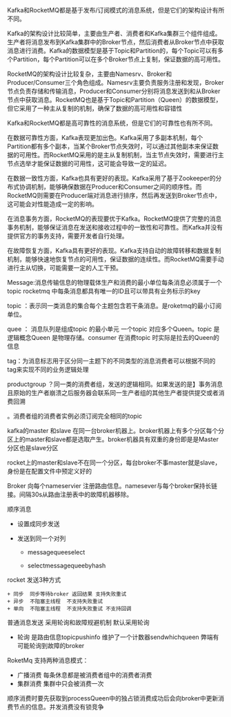Kafka和RocketMQ都是基于发布/订阅模式的消息系统，但是它们的架构设计有所不同。

Kafka的架构设计比较简单，主要由生产者、消费者和Kafka集群三个组件组成。生产者将消息发布到Kafka集群中的Broker节点，然后消费者从Broker节点中获取消息进行消费。Kafka的数据模型是基于Topic和Partition的，每个Topic可以有多个Partition，每个Partition可以在多个Broker节点上复制，保证数据的高可用性。

RocketMQ的架构设计比较复杂，主要由Namesrv、Broker和Producer/Consumer三个角色组成。Namesrv主要负责服务注册和发现，Broker节点负责存储和传输消息，Producer和Consumer分别将消息发送到和从Broker节点中获取消息。RocketMQ也是基于Topic和Partition（Queen）的数据模型，但它采用了一种主从复制的机制，确保了数据的高可用性和容错性

Kafka和RocketMQ都是高可靠性的消息系统，但是它们的可靠性也有所不同。

在数据可靠性方面，Kafka表现更加出色。Kafka采用了多副本机制，每个Partition都有多个副本，当某个Broker节点失效时，可以通过其他副本来保证数据的可用性。而RocketMQ采用的是主从复制机制，当主节点失效时，需要进行主节点选举才能保证数据的可用性，这可能会导致一定的延迟。

在数据一致性方面，Kafka也具有更好的表现。Kafka采用了基于Zookeeper的分布式协调机制，能够确保数据在Producer和Consumer之间的顺序性。而RocketMQ则需要在Producer端对消息进行排序，然后再发送到Broker节点中，这可能会对性能造成一定的影响。

在消息事务方面，RocketMQ的表现要优于Kafka。RocketMQ提供了完整的消息事务机制，能够保证消息在发送和接收过程中的一致性和可靠性。而Kafka并没有提供官方的事务支持，需要开发者自行处理。

在故障恢复方面，Kafka具有更好的表现。Kafka支持自动的故障转移和数据复制机制，能够快速地恢复节点的可用性，保证数据的连续性。而RocketMQ需要手动进行主从切换，可能需要一定的人工干预。



Message:消息传输信息的物理载体生产和消费的最小单位每条消息必须属于一个topic rocketmq 中每条消息都具有唯一的ID且可以带具有业务标示的key

topic ：表示同一类消息的集合每个主题包含若干条消息。是roketmq的最小订阅单位。

quee ： 消息队列是组成topic 的最小单元 一个topic 对应多个Queen。topic 是逻辑概念Queen 是物理存储。consumer 在消费topic 时实际是拉去的Queen的信息

tag：为消息标志用于区分同一主题下的不同类型的消息消费者可以根据不同的tag来实现不同的业务逻辑处理

productgroup ？同一类的消费者组，发送的逻辑相同。如果发送的是】事务消息且原始的生产者崩溃之后服务器会联系同一生产者组的其他生产者提供提交或者消费回溯

。消费者组的消费者实例必须订阅完全相同的topic

kafka的master 和slave 在同一台broker机器上。broker机器上有多个分区每个分区上的master和slave都是选取产生。broker机器具有双重的身份即是是Master分区也是slave分区

rocket上的master和slave不在同一个分区，每台broker不事master就是slave，身份是在配置文件中预定义好的

Broker 向每个nameservier 注册路由信息。namesever与每个broker保持长链接。间隔30s从路由注册表中的故障机器移除。

顺序消息

+ 设置成同步发送

+ 发送到同一个对列

  + messagequeeselect 

  + selectmessagequeebyhash 

rocket 发送3种方式 

	+ 同步  同步等待broker 返回结果 支持失败重试
	+ 异步  不阻塞主线程  不支持失败重试
	+ 单向  不阻塞主线程  不支持失败重试 不支持回调

普通消息发送 采用轮询和故障规避机制 默认采用轮询

+ 轮询 是路由信息topicpushinfo 维护了一个计数器sendwhichqueen 弊端有可能轮询到故障的broker

RoketMq 支持两种消息模式：

+ 广播消费 每条休息都是被消费者组中的消费者消费
+ 集群消费 集群中只会被消费一次

顺序消费时要先获取到processQueen中的独占锁消费成功后会向broker中更新消费节点的信息。并发消费没有锁竞争







